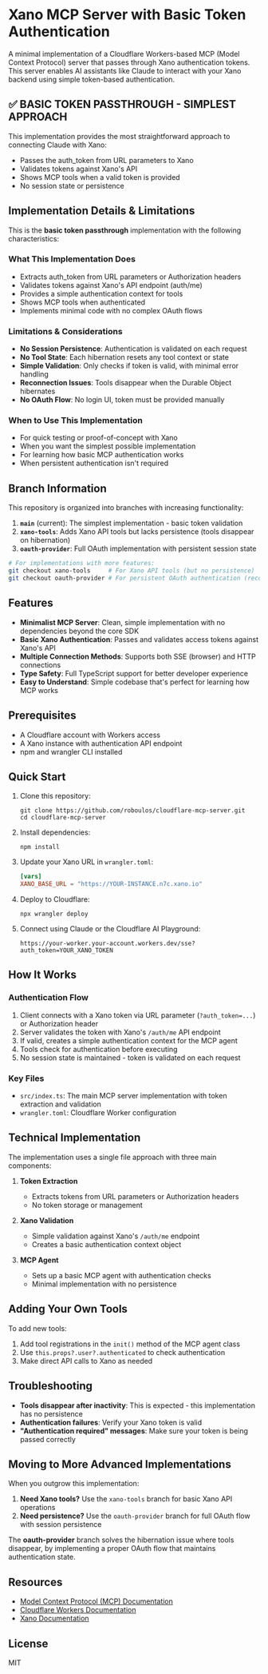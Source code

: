 # Xano MCP Server with Basic Token Authentication

A minimal implementation of a Cloudflare Workers-based MCP (Model Context Protocol) server that passes through Xano authentication tokens. This server enables AI assistants like Claude to interact with your Xano backend using simple token-based authentication.

## ✅ BASIC TOKEN PASSTHROUGH - SIMPLEST APPROACH

This implementation provides the most straightforward approach to connecting Claude with Xano:
- Passes the auth_token from URL parameters to Xano
- Validates tokens against Xano's API
- Shows MCP tools when a valid token is provided
- No session state or persistence

## Implementation Details & Limitations

This is the **basic token passthrough** implementation with the following characteristics:

### What This Implementation Does
- Extracts auth_token from URL parameters or Authorization headers
- Validates tokens against Xano's API endpoint (auth/me)
- Provides a simple authentication context for tools
- Shows MCP tools when authenticated
- Implements minimal code with no complex OAuth flows

### Limitations & Considerations
- **No Session Persistence**: Authentication is validated on each request
- **No Tool State**: Each hibernation resets any tool context or state
- **Simple Validation**: Only checks if token is valid, with minimal error handling
- **Reconnection Issues**: Tools disappear when the Durable Object hibernates
- **No OAuth Flow**: No login UI, token must be provided manually

### When to Use This Implementation
- For quick testing or proof-of-concept with Xano
- When you want the simplest possible implementation
- For learning how basic MCP authentication works
- When persistent authentication isn't required

## Branch Information

This repository is organized into branches with increasing functionality:

1. **`main`** (current): The simplest implementation - basic token validation
2. **`xano-tools`**: Adds Xano API tools but lacks persistence (tools disappear on hibernation)
3. **`oauth-provider`**: Full OAuth implementation with persistent session state

```bash
# For implementations with more features:
git checkout xano-tools     # For Xano API tools (but no persistence)
git checkout oauth-provider # For persistent OAuth authentication (recommended)
```

## Features

- **Minimalist MCP Server**: Clean, simple implementation with no dependencies beyond the core SDK
- **Basic Xano Authentication**: Passes and validates access tokens against Xano's API
- **Multiple Connection Methods**: Supports both SSE (browser) and HTTP connections
- **Type Safety**: Full TypeScript support for better developer experience
- **Easy to Understand**: Simple codebase that's perfect for learning how MCP works

## Prerequisites

- A Cloudflare account with Workers access
- A Xano instance with authentication API endpoint
- npm and wrangler CLI installed

## Quick Start

1. Clone this repository:
   ```
   git clone https://github.com/roboulos/cloudflare-mcp-server.git
   cd cloudflare-mcp-server
   ```

2. Install dependencies:
   ```
   npm install
   ```

3. Update your Xano URL in `wrangler.toml`:
   ```toml
   [vars]
   XANO_BASE_URL = "https://YOUR-INSTANCE.n7c.xano.io"
   ```

4. Deploy to Cloudflare:
   ```
   npx wrangler deploy
   ```

5. Connect using Claude or the Cloudflare AI Playground:
   ```
   https://your-worker.your-account.workers.dev/sse?auth_token=YOUR_XANO_TOKEN
   ```

## How It Works

### Authentication Flow

1. Client connects with a Xano token via URL parameter (`?auth_token=...`) or Authorization header
2. Server validates the token with Xano's `/auth/me` API endpoint
3. If valid, creates a simple authentication context for the MCP agent
4. Tools check for authentication before executing
5. No session state is maintained - token is validated on each request

### Key Files

- `src/index.ts`: The main MCP server implementation with token extraction and validation
- `wrangler.toml`: Cloudflare Worker configuration

## Technical Implementation

The implementation uses a single file approach with three main components:

1. **Token Extraction**
   - Extracts tokens from URL parameters or Authorization headers
   - No token storage or management

2. **Xano Validation**
   - Simple validation against Xano's `/auth/me` endpoint
   - Creates a basic authentication context object

3. **MCP Agent**
   - Sets up a basic MCP agent with authentication checks
   - Minimal implementation with no persistence

## Adding Your Own Tools

To add new tools:

1. Add tool registrations in the `init()` method of the MCP agent class
2. Use `this.props?.user?.authenticated` to check authentication
3. Make direct API calls to Xano as needed

## Troubleshooting

- **Tools disappear after inactivity**: This is expected - this implementation has no persistence
- **Authentication failures**: Verify your Xano token is valid
- **"Authentication required" messages**: Make sure your token is being passed correctly

## Moving to More Advanced Implementations

When you outgrow this implementation:

1. **Need Xano tools?** Use the `xano-tools` branch for basic Xano API operations
2. **Need persistence?** Use the `oauth-provider` branch for full OAuth flow with session persistence

The **oauth-provider** branch solves the hibernation issue where tools disappear, by implementing a proper OAuth flow that maintains authentication state.

## Resources

- [Model Context Protocol (MCP) Documentation](https://github.com/anthropics/model-context-protocol)
- [Cloudflare Workers Documentation](https://developers.cloudflare.com/workers/)
- [Xano Documentation](https://docs.xano.com/)

## License

MIT